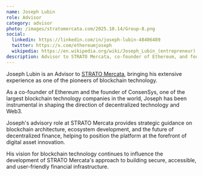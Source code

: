 ```yaml
---
name: Joseph Lubin
role: Advisor
category: advisor
photo: /images/stratomercata.com/2025.10.14/Group-8.png
social:
  linkedin: https://linkedin.com/in/joseph-lubin-48406489
  twitter: https://x.com/ethereumjoseph
  wikipedia: https://en.wikipedia.org/wiki/Joseph_Lubin_(entrepreneur)
description: Advisor to STRATO Mercata, co-founder of Ethereum, and founder of ConsenSys, bringing unparalleled blockchain expertise and vision to the team.
---
```


Joseph Lubin is an Advisor to [STRATO Mercata](https://stratomercata.com), bringing his extensive experience as one of the pioneers of blockchain technology.

As a co-founder of Ethereum and the founder of ConsenSys, one of the largest blockchain technology companies in the world, Joseph has been instrumental in shaping the direction of decentralized technology and Web3.

Joseph's advisory role at STRATO Mercata provides strategic guidance on blockchain architecture, ecosystem development, and the future of decentralized finance, helping to position the platform at the forefront of digital asset innovation.

His vision for blockchain technology continues to influence the development of STRATO Mercata's approach to building secure, accessible, and user-friendly financial infrastructure.
